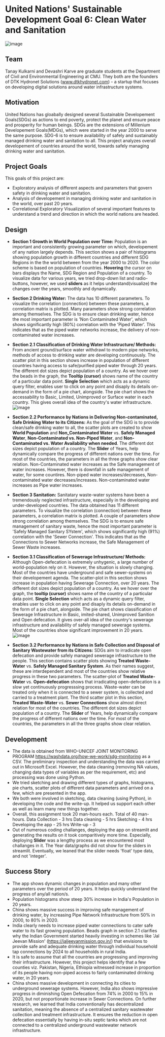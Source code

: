 # United Nations' Sustainable Development Goal 6: Clean Water and Sanitation

![image](https://user-images.githubusercontent.com/98185275/155863655-ae677235-9eee-4ce5-860c-581fa1dbb03b.png)

## Team
Tanay Kulkarni and Devashri Karve are graduate students at the Department of Civil and Environmental Engineering at CMU. They both are the founders of DTK Hydronet Solutions (www.dtkhydronet.com) - a startup that focuses on developing digital solutions around water infrastructure systems.

## Motivation
United Nations has gloabally designed several Sustainable Developement Goals(SDGs) as actions to end poverty, protect the planet and ensure peace and prosperity for human beings. SDGs are the extensions of Millenium Developement Goals(MDGs), which were started in the year 2000 to serve the same purpose. SDG-6 is to ensure availability of safely and sustainably managed drinking water and sanitation to all. This project analyzes overall developement of countries around the world, towards safely managing drinking water and sanitation. 

## Project Goals
This goals of this project are:
- Exploratory analysis of different aspects and parameters that govern safety in drinking water and sanitation.
- Analysis of developement in managing drinking water and sanitation in the world, over past 20 years.
- Correlational Exploratory Visualization of several important features to understand a trend and direction in which the world nations are headed.


## Design

- **Section 1 Growth in World Population over Time:** Population is an important and consistently growing parameter on which, developement of any nation largely depends. This section shows a pair of histograms showing population growth in different countries and different SDG Regions in the the world between from the year 2000 to 2020. The color scheme is based on population of countries. **Hovering** the cursor on bars displays the Name, SDG Region and Population of a country. To visualize data for various years, we tried drop-down list and radio-buttons, however, we used **sliders** as it helps understand(visualize) the changes over the years, smoothly and dynamically.

 
- **Section 2 Drinking Water:** The data has 10 different parameters. To visualize the correlation (connection) between these parameters, a correlation matrix is plotted. Many parameters show strong correlation among themselves. The SDG is to ensure clean drinking water, hence the most important parameter is 'Non Contaminated Water', which shows significantly high (80%) correlation with the 'Piped Water'. This indicates that as the piped water networks increase, the delivery of non-contaminated water increases. 


- **Section 2.1 Classification of Drinking Water Infrastructure/ Methods:** From ancient ground/surface water withdrawl to modern pipe networks, methods of access to drinking water are developing continuously. The scatter plot in this section shows increase in population of different countries having access to safe/purified piped water through 20 years. The different dot sizes depict population of a country. As we hover over the beads in the graph, the **Tooltip (cursor)** shows name of the country of a particular data point. **Single Selection** which acts as a dynamic query filter, enables user to click on any point and disaply its details on-demand in the form of a pie chart, alongside. The pie chart shows the accessability to Basic, Limited, Unimproved or Surface water in each country. This gives overall idea of the country's water infrastructure. 
![image](https://user-images.githubusercontent.com/98185275/156105796-54e44a8d-a499-47d5-b0ff-a46bad405a4c.png)

- **Section 2.2 Performance by Nations in Delivering Non-contaminated, Safe Drinking Water to its Citizens:** As the goal of the SDG is to provide clean/safe drinking water to all, the scatter plots are created to show **World Population** and **Non_Contaminated Water** vs. **Safely Managed Water**, **Non-Contaminated vs. Non-Piped Water**, and **Non-Contaminated vs. Water Availability when needed**. The different dot sizes depict population of a country. The **Slider** of Years, help dynamically compare the progress of different nations over the time. For most of the countries, the parameters in all the three graphs show clear relation. Non-Contaminated water increases as the Safe management of water increases. However, there is downfall in safe management of water, for some countires. Non-piped water increases/decreases, Non-contaminated water decreases/increases. Non-contaminated water increases as Pipe water increases.

- **Section 3 Sanitation:** Sanitatary waste-water systems have been a tremendously neglected infrastructure, especially in the developing and under-developed countries. The data obtained has 11 different parameters. To visualize the correlation (connection) between these parameters, a correlation matrix is plotted. A couple of parameters show strong correlation among themselves. The SDG is to ensure safe management of sanitary waste, hence the most important parameter is 'Safely Managed Sanitary SYstem', which shows significantly high (91%) correlation with the 'Sewer Connection'. This indicates that as the Connections to Sewer Networks increase, the Safe Management of Sewer Waste increases.

- **Section 3.1 Classification of Sewerage Infrastructure/ Methods:** Although Open-defecation is extremely unhygenic, a large number of world-population rely on it. However, the situation is slowly changing. Most of the countries have underground and safe sewer-systems on their developement agenda. The scatter-plot in this section shows increase in population having Sewerage Connection, over 20 years. The different dot sizes depict population of a country. As we hover over the graph, the **tooltip (cursor)** shows name of the country of a particular data point. **Single Selection** which acts as a dynamic query filter, enables user to click on any point and disaply its details on-demand in the form of a pie chart, alongside. The pie chart shows classification of Sewerage Infrastructure in Basic, imited-shared, Unimproved Sanition and Open defecation. It gives over-all idea of the country's sewerage infrastructure and availability of safely managed sewerage systems. Most of the countries show significant improvement in 20 years.
![image](https://user-images.githubusercontent.com/98185275/156108059-c444f574-0209-4013-8271-ddaa78eeb092.png)


- **Section 3.2 Performance by Nations in Safe Collection and Disposal of Sanitary Wastewater from its Citizens:** SDGs aim to irradicate open defecation and provide safely managed sewerage infrastructure to the people. This section contains scatter plots showing **Treated Waste-Water** vs. **Safely Managed Sanitary System**. As their names suggest, these are interdependent and most of the countries show relative progress in these two parameters. The scatter-plot of **Treated Waste-Water** vs. **Open-defecation** shows that irradicating open-defecation is a slow yet continuously progresssing process. Waste-water can be treated only when it is connected to a sewer system, is collected and carried to a treatment plant. The third scatter plot in this section, **Treated Waste-Water** vs. **Sewer Connections** show almost direct relation for most of the countries. The different dot sizes depict population of a country. The **Slider** of Years, help dynamically compare the progress of different nations over the time. For most of the countries, the parameters in all the three graphs show clear relation.

## Development

- The data is obtained from WHO-UNICEF JOINT MONITORING PROGRAM https://washdata.org/how-we-work/sdg-monitoring as a CSV. The preliminary inspection and understanding the data was carried out in Microsoft Excel. However, the data cleaning (removing NA values, changing data types of variables as per the requirement, etc) and processing was done using Python. 
- We tried sketching and drawing different types of graphs, histograms, pie charts, scatter plots of different data parameters and arrived on a few, which are presented in the app. 
- We both were involved in sketching, data cleaning (using Python), in developing the code and the write-up. It helped us support each other as well as learn many new things together. 
- Overall, this assignment took 20 man-hours each. Total of 40 man-hours.
  Data Collection - 3 hrs
  Data cleaning - 5 hrs
  Sketching - 4 hrs
  Developing the app - 25 hrs
  Write-up - 3
- Out of numerous coding challanges, deploying the app on streamlit and generating the results on it took comparitively more time. Especially, deploying **Slider** was a lengthy process as we encountered most challanges in it. The Year data/graphs did not show for the sliders in streamlit. Eventually, we leaned that the slider needs 'float' type data, and not 'integer'.

## Success Story

- The app shows dynamic changes in population and many other parameters over the period of 20 years. It helps quickly understand the progress of any/all nation/s. 
- Population histograms show steep 30% increase in India's Population in 20 years.
- China shows massive success in improving safe management of drinking water, by increasing Pipe Network Infrastructure from 50% in 2000, to 80% in 2020.
- India clearly needs to increase piped water connections to cater safe water to its fast growing population. Beads graph in section 2.1 clarifies why the Indian Government started heavily investing in schemes like 'Jal Jeevan Mission' (https://jaljeevanmission.gov.in/) that envisions to provide safe and adequate drinking water through individual household tap connections by 2024 to all households in rural India.
- It is safe to assume that all the countries are progressing and improving their infrastructure. However, this project helps identify that a few counties viz. Pakistan, Nigeria, Ethiopia witnessed increase in proportion of its people having non-piped access to fairly contaminated drinking water, in 20 years.
- China shows massive development in connecting its cities to underground sewerage systems. However, India also shows impressive progress in diminishing Open Defecation from 74% in 2000 to 15% in 2020, but not proportionate increase in Sewer Connections. On further research, we learned that India conventionally has decentralized sanitation, meaning the absence of a centralized sanitary wastewater collection and treatment infrastructure. It ensures the reduction in open defecation essentially by having in-situ septic tanks which are not connected to a centralized underground wastewater network infrastructure. 

